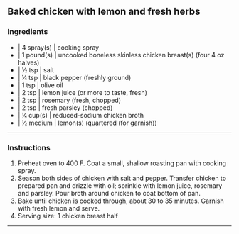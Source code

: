 ## Baked chicken with lemon and fresh herbs

### Ingredients

* | 4 spray(s) | cooking spray
* | 1 pound(s) | uncooked boneless skinless chicken breast(s) (four 4 oz halves)
* | 1⁄2 tsp    | salt
* | 1⁄4 tsp    | black pepper (freshly ground)
* | 1 tsp      | olive oil
* | 2 tsp      | lemon juice (or more to taste, fresh)
* | 2 tsp      | rosemary (fresh, chopped)
* | 2 tsp      | fresh parsley (chopped)
* | 1⁄4 cup(s) | reduced-sodium chicken broth
* | 1⁄2 medium | lemon(s) (quartered (for garnish))

---

### Instructions

1. Preheat oven to 400 F. Coat a small, shallow roasting pan with cooking spray.
1. Season both sides of chicken with salt and pepper. Transfer chicken to prepared pan and drizzle with oil; sprinkle with lemon juice, rosemary and parsley. Pour broth around chicken to coat bottom of pan.
1. Bake until chicken is cooked through, about 30 to 35 minutes. Garnish with fresh lemon and serve.
1. Serving size: 1 chicken breast half

---

